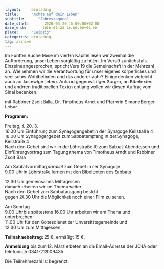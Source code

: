 ```yaml
---
layout:     einladung
title:      "Achte auf dein Leben"
subtitle:      "Jahrestagung"
date_start:       2020-03-20 16:00:00+02:00
date_ende:       2020-02-22 16:00:00+02:00
place:      "Leipzig"
categories: einladung
tag: archive
---
```


Im Fünften Buche Mose im vierten Kapitel lesen wir zweimal die Aufforderung,
unser Leben sorgfältig zu hüten.
Im Vers 9 zunächst als Einzelne angesprochen, spricht Vers 19 die Gemeinschaft in der Mehrzahl an.
Wie nehmen wir die Verantwortung für unser eigenes körperliches und seelisches Wohlbefinden und das anderer wahr?
Einige denken vielleicht auch an das ewige Leben.
Anhand gegenwärtiger Sorgen, an Bibeltexten und anderen traditionellen Texten entlang wollen wir diesen Auftrag vom Sinai bedenken.

mit
Rabbiner Zsolt Balla,
Dr. Timotheus Arndt
und
Pfarrerin Simone Berger-Lober

**Programm:**

Freitag, d. 20. 3.
<br>
16.00 Uhr Einführung zum Synagogengebet in der Synagoge Keilstraße 4
<br>
18.00 Uhr Synagogengebet zum Sabbatempfang in der Synagoge, Keilstraße 4
<br>
Nach dem Gebet sind wir in der Löhrstraße 10
zum Sabbat-Abendessen und
Einführungvortrag zum Tagungsthema von Timotheus Arndt und Rabbiner Zsolt Balla

Am Sabbatvormittag
*parallel* zum Gebet in der Synagoge
<br>
9.00 Uhr in Löhrstraße lernen mit den Bibeltexten des Sabbats

12.30 Uhr gemeinsames Mittagessen
<br>
danach arbeiten wir am Thema weiter
<br>
Nach dem Gebet zum Sabbatausgang besteht
<br>
gegen 20.30 Uhr die Möglichkeit noch einen Film zu sehen.

Am Sonntag
<br>
9.00 Uhr bis spätestens 16.00 Uhr arbeiten wir am Thema und unterbrechen:
<br>
11.00 Uhr für den Gottesdienst der Unversitätsgemeinde und
<br>
12.30 Uhr zum Mittagessen

**Teilnahmebeitrag:** 25 €, ermäßigt 15 €.

**Anmeldung** bis zum 12. März erbeten
an die Email-Adresse der JCHA oder telefonisch
0341-212009435

Die Teilnehmezahl ist begrenzt.
